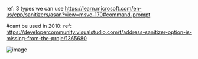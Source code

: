 
ref: 3 types we can use
https://learn.microsoft.com/en-us/cpp/sanitizers/asan?view=msvc-170#command-prompt
 
#cant be used in 2010:
ref: https://developercommunity.visualstudio.com/t/address-sanitizer-option-is-missing-from-the-proje/1365680

![image](https://user-images.githubusercontent.com/67626515/202202830-bbc79f6f-c8c8-415b-a4e1-bfd5feb4f6a5.png)
